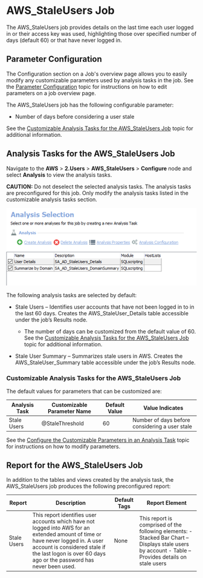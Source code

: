 # AWS\_StaleUsers Job

The AWS\_StaleUsers job provides details on the last time each user logged in or their access key was used, highlighting those over specified number of days (default 60) or that have never logged in.

## Parameter Configuration

The Configuration section on a Job's overview page allows you to easily modify any customizable parameters used by analysis tasks in the job. See the [Parameter Configuration](/docs/product_docs/accessanalyzer/accessanalyzer/enterpriseauditor/admin/jobs/job/overview.md#Parameter-Configuration) topic for instructions on how to edit parameters on a job overview page.

The AWS\_StaleUsers job has the following configurable parameter:

- Number of days before considering a user stale

See the [Customizable Analysis Tasks for the AWS\_StaleUsers Job](#Customizable-Analysis-Tasks-for-the-AWS_StaleUsers-Job) topic for additional information.

## Analysis Tasks for the AWS\_StaleUsers Job

Navigate to the __AWS__ > __2.Users__ > __AWS\_StaleUsers__ > __Configure__ node and select __Analysis__ to view the analysis tasks.

__CAUTION:__ Do not deselect the selected analysis tasks. The analysis tasks are preconfigured for this job. Only modify the analysis tasks listed in the customizable analysis tasks section.

![Analysis Tasks for the AWS_StaleUsers Job](/static/img/product_docs/accessanalyzer/accessanalyzer/enterpriseauditor/solutions/activedirectory/users/staleusersanalysis.png)

The following analysis tasks are selected by default:

- Stale Users – Identifies user accounts that have not been logged in to in the last 60 days. Creates the AWS\_StaleUser\_Details table accessible under the job’s Results node.

  - The number of days can be customized from the default value of 60. See the [Customizable Analysis Tasks for the AWS\_StaleUsers Job](#Customizable-Analysis-Tasks-for-the-AWS_StaleUsers-Job) topic for additional information.
- Stale User Summary – Summarizes stale users in AWS. Creates the AWS\_StaleUser\_Summary table accessible under the job’s Results node.

### Customizable Analysis Tasks for the AWS\_StaleUsers Job

The default values for parameters that can be customized are:

| Analysis Task | Customizable Parameter Name | Default Value | Value Indicates |
| --- | --- | --- | --- |
| Stale Users | @StaleThreshold | 60 | Number of days before considering a user stale |

See the [Configure the Customizable Parameters in an Analysis Task](/docs/product_docs/accessanalyzer/accessanalyzer/enterpriseauditor/admin/jobs/job/configure/analysiscustomizableparameters.md) topic for instructions on how to modify parameters.

## Report for the AWS\_StaleUsers Job

In addition to the tables and views created by the analysis task, the AWS\_StaleUsers job produces the following preconfigured report:

| Report | Description | Default Tags | Report Element |
| --- | --- | --- | --- |
| Stale Users | This report identifies user accounts which have not logged into AWS for an extended amount of time or have never logged in. A user account is considered stale if the last logon is over 60 days ago or the password has never been used. | None | This report is comprised of the following elements:   - Stacked Bar Chart – Displays stale users by account - Table – Provides details on stale users |
